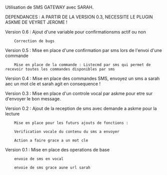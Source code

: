 Utilisation de SMS GATEWAY avec SARAH.

DEPENDANCES : A PARTIR DE LA VERSION 0.3, NECESSITE LE PLUGIN ASKME DE VEYRET JEROME !

Version 0.6 :
		Ajout d'une variable pour confirmationsms actif ou non
		
		Correction de bugs
		
Version 0.5 :
		Mise en place d'une confirmation par sms lors de l'envoi d'une commande
		
		Mise en place de la commande : Listecmd par sms qui permet de recevoir toutes les commandes disponibles par sms

Version 0.4 :
		Mise en place des commandes SMS, envoyez un sms a sarah aec un mot cle et sarah agit en consequence !

Version 0.3 :
		Mise en place d'un controle vocal par askme pour etre sur d'envoyer le bon message.

Version 0.2 :
		Ajout de la reception de sms avec demande a askme pour la lecture
		
		Mise en place pour les futurs ajouts de fonctions :
		
		Verification vocale du contenu du sms a envoyer
		
		Action a faire grace a un mot cle
		

Version 0.1 : 	Mise en place des operations de base

		envoie de sms en vocal
		
		envoie de sms grace aune url sarah
